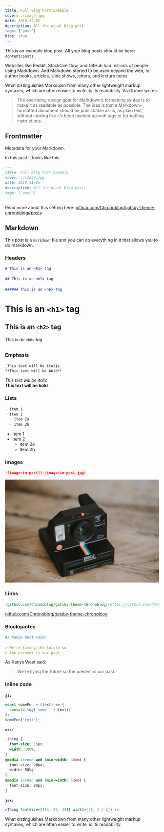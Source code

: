 ```yaml
---
title: Full Blog Post Example
cover: ./image.jpg
date: 2019-12-01
description: All the usual blog post.
tags: ['post']
hide: true
---
```


This is an example blog post. All your blog posts should be here: `content/posts`.

Websites like Reddit, StackOverflow, and GitHub had millions of people using Markdown. And Markdown started to be used beyond the web, to author books, articles, slide shows, letters, and lecture notes.

What distinguishes Markdown from many other lightweight markup syntaxes, which are often easier to write, is its readability. As Gruber writes:

> The overriding design goal for Markdown’s formatting syntax is to make it as readable as possible. The idea is that a Markdown-formatted document should be publishable as-is, as plain text, without looking like it’s been marked up with tags or formatting instructions.

## Frontmatter

Metadata for your Markdown.

In this post it looks like this:

```md
---
title: Full Blog Post Example
cover: ./image.jpg
date: 2019-11-05
description: All the usual blog post.
tags: ['post']
---
```

Read more about this setting here: [github.com/Chronoblog/gatsby-theme-chronoblog#posts](https://github.com/Chronoblog/gatsby-theme-chronoblog#posts)

## Markdown

This post is a `markdown` file and you can do everything in it that allows you to do markdown.

### Headers

```md
# This is an <h1> tag

## This is an <h2> tag

###### This is an <h6> tag
```

# This is an `<h1>` tag

## This is an `<h2>` tag

###### This is an `<h6>` tag

### Emphasis

```md
_This text will be italic_  
**This text will be bold**
```

_This text will be italic_  
**This text will be bold**

### Lists

```md
- Item 1
- Item 2
  - Item 2a
  - Item 2b
```

- Item 1
- Item 2
  - Item 2a
  - Item 2b

### Images

```md
![image-in-post](./image-in-post.jpg)
```

![image-in-post](./image-in-post.jpg)

### Links

```md
[github.com/Chronoblog/gatsby-theme-chronoblog](https://github.com/Chronoblog/gatsby-theme-chronoblog)
```

[github.com/Chronoblog/gatsby-theme-chronoblog](https://github.com/Chronoblog/gatsby-theme-chronoblog)

### Blockquotes

```md
As Kanye West said:

> We're living the future so
> the present is our past.
```

As Kanye West said:

> We're living the future so
> the present is our past.

### Inline code

**`js:`**

```js
const someFun = (text) => {
  console.log('some ' + text);
};
someFun('text');
```

**`css:`**

```css
.thing {
  font-size: 16px;
  width: 100%;
}
@media screen and (min-width: 40em) {
  font-size: 20px;
  width: 50%;
}
@media screen and (min-width: 52em) {
  font-size: 24px;
}
```

**`jsx:`**

```jsx
<Thing fontSize={[16, 20, 24]} width={[1, 1 / 2]} />
```

What distinguishes Markdown from many other lightweight markup syntaxes, which are often easier to write, is its readability.
